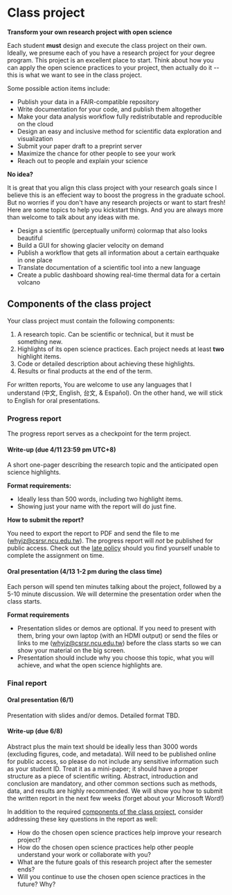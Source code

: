 # Class project

**Transform your own research project with open science**

Each student **must** design and execute the class project on their own. Ideally, we presume each of you have a research project for your degree program. This project is an excellent place to start. Think about how you can apply the open science practices to your project, then actually do it -- this is what we want to see in the class project. 

Some possible action items include:

- Publish your data in a FAIR-compatible repository
- Write documentation for your code, and publish them altogether
- Make your data analysis workflow fully redistributable and reproducible on the cloud
- Design an easy and inclusive method for scientific data exploration and visualization 
- Submit your paper draft to a preprint server
- Maximize the chance for other people to see your work
- Reach out to people and explain your science

**No idea?**

It is great that you align this class project with your research goals since I believe this is an effecient way to boost the progress in the graduate school. But no worries if you don't have any research projects or want to start fresh! Here are some topics to help you kickstart things. And you are always more than welcome to talk about any ideas with me.

- Design a scientific (perceptually uniform) colormap that also looks beautiful
- Build a GUI for showing glacier velocity on demand
- Publish a workflow that gets all information about a certain earthquake in one place
- Translate documentation of a scientific tool into a new language
- Create a public dashboard showing real-time thermal data for a certain volcano

## Components of the class project

Your class project must contain the following components:

1. A research topic. Can be scientific or technical, but it must be something new. 
2. Highlights of its open science practices. Each project needs at least **two** highlight items.
3. Code or detailed description about achieving these highlights. 
4. Results or final products at the end of the term. 
 
For written reports, You are welcome to use any languages that I understand (中文, English, 台文, & Español). On the other hand, we will stick to English for oral presentations. 

### Progress report

The progress report serves as a checkpoint for the term project. 

#### Write-up (due 4/11 23:59 pm UTC+8)

A short one-pager describing the research topic and the anticipated open science highlights.

**Format requirements:**

- Ideally less than 500 words, including two highlight items.
- Showing just your name with the report will do just fine. 

**How to submit the report?**

You need to export the report to PDF and send the file to me (whyjz@csrsr.ncu.edu.tw). The progress report will *not* be published for public access. Check out the [late policy](late-work-policy) should you find yourself unable to complete the assignment on time. 

#### Oral presentation (4/13 1-2 pm during the class time)

Each person will spend ten minutes talking about the project, followed by a 5-10 minute discussion. We will determine the presentation order when the class starts. 

**Format requirements**

- Presentation slides or demos are optional. If you need to present with them, bring your own laptop (with an HDMI output) or send the files or links to me (whyjz@csrsr.ncu.edu.tw) before the class starts so we can show your material on the big screen. 
- Presentation should include why you choose this topic, what you will achieve, and what the open science highlights are.

### Final report

#### Oral presentation (6/1)

Presentation with slides and/or demos. Detailed format TBD.

#### Write-up (due 6/8)

Abstract plus the main text should be ideally less than 3000 words (excluding figures, code, and metadata). Will need to be published online for public access, so please do not include any sensitive information such as your student ID. Treat it as a mini-paper; it should have a proper structure as a piece of scientific writing. Abstract, introduction and conclusion are mandatory, and other common sections such as methods, data, and results are highly recommended. We will show you how to submit the written report in the next few weeks (forget about your Microsoft Word!)

In addition to the required [components of the class project](project.html#components-of-the-class-project), consider addressing these key questions in the report as well:

- How do the chosen open science practices help improve your research project?
- How do the chosen open science practices help other people understand your work or collaborate with you?
- What are the future goals of this research project after the semester ends?
- Will you continue to use the chosen open science practices in the future? Why?